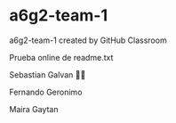 # a6g2-team-1
a6g2-team-1 created by GitHub Classroom

Prueba online de readme.txt

Sebastian Galvan 🐱‍👤

Fernando Geronimo

Maira Gaytan

